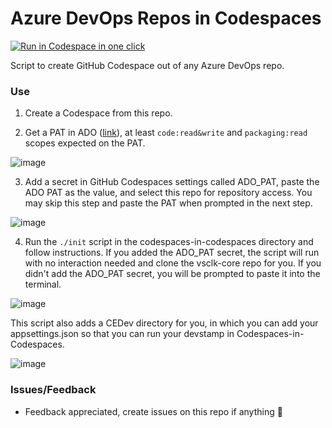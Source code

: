 # Azure DevOps Repos in Codespaces

[<img title="Run in Codespace in one click" src="https://cdn.jsdelivr.net/gh/bookish-potato/codespaces-in-codespaces@f097ccddfc401ab6b09d233dc47c3efa3f9513f6/images/badge.svg">](https://github.com/features/codespaces)

Script to create GitHub Codespace out of any Azure DevOps repo.

### Use

1. Create a Codespace from this repo.

2. Get a PAT in ADO ([link](https://devdiv.visualstudio.com/_usersSettings/tokens)), at least `code:read&write` and `packaging:read` scopes expected on the PAT.

![image](https://user-images.githubusercontent.com/33612256/100295528-ae14ab00-2f3e-11eb-953a-781874c31f6e.png)

3. Add a secret in GitHub Codespaces settings called ADO_PAT, paste the ADO PAT as the value, and select this repo for repository access. You may skip this step and paste the PAT when prompted in the next step.

![image](https://user-images.githubusercontent.com/33612256/100295149-c0421980-2f3d-11eb-979f-2dd3cbf36622.png)

4. Run the `./init` script in the codespaces-in-codespaces directory and follow instructions. If you added the ADO_PAT secret, the script will run with no interaction needed and clone the vsclk-core repo for you. If you didn't add the ADO_PAT secret, you will be prompted to paste it into the terminal.

![image](https://user-images.githubusercontent.com/33612256/100568140-2cdf5000-327f-11eb-8e5a-40c8a8fae46a.png)

This script also adds a CEDev directory for you, in which you can add your appsettings.json so that you can run your devstamp in Codespaces-in-Codespaces.

![image](https://user-images.githubusercontent.com/33612256/100641914-f3452e00-32ec-11eb-9521-6b0a89cb6188.png)

### Issues/Feedback

- Feedback appreciated, create issues on this repo if anything 🤗
